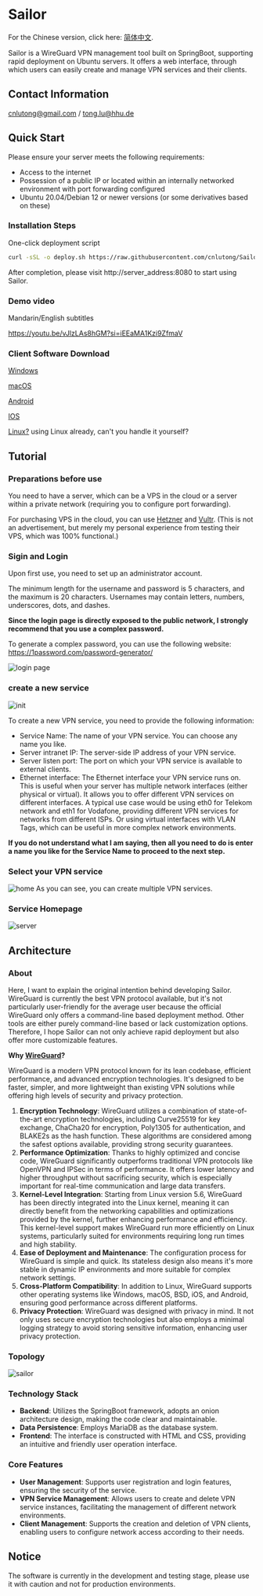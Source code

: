 # **Sailor**

For the Chinese version, click here: [简体中文](https://github.com/cnlutong/Sailor/blob/master/README.zh_CN.md).

Sailor is a WireGuard VPN management tool built on SpringBoot, supporting rapid deployment on Ubuntu servers. It offers a web interface, through which users can easily create and manage VPN services and their clients.


## **Contact Information**
cnlutong@gmail.com / tong.lu@hhu.de

## **Quick Start**

Please ensure your server meets the following requirements:

- Access to the internet
- Possession of a public IP or located within an internally networked environment with port forwarding configured
- Ubuntu 20.04/Debian 12 or newer versions (or some derivatives based on these)

### **Installation Steps**

One-click deployment script

```bash
curl -sSL -o deploy.sh https://raw.githubusercontent.com/cnlutong/Sailor/master/deploy.sh && chmod +x deploy.sh && sudo ./deploy.sh
```

After completion, please visit http://server_address:8080 to start using Sailor.

### **Demo video** 
Mandarin/English subtitles

https://youtu.be/vJlzLAs8hGM?si=iEEaMA1Kzi9ZfmaV

### **Client Software Download**
[Windows](https://download.wireguard.com/windows-client/wireguard-installer.exe)

[macOS](https://itunes.apple.com/us/app/wireguard/id1451685025?ls=1&mt=12)

[Android](https://play.google.com/store/apps/details?id=com.wireguard.android)

[IOS](https://itunes.apple.com/us/app/wireguard/id1441195209?ls=1&mt=8)

[Linux?]() using Linux already, can't you handle it yourself?
## **Tutorial**


### Preparations before use


You need to have a server, which can be a VPS in the cloud or a server within a private network (requiring you to configure port forwarding).

For purchasing VPS in the cloud, you can use [Hetzner](https://www.hetzner.com/) and [Vultr](https://www.vultr.com/). (This is not an advertisement, but merely my personal experience from testing their VPS, which was 100% functional.)


### Sigin and Login
Upon first use, you need to set up an administrator account.

The minimum length for the username and password is 5 characters, and the maximum is 20 characters. Usernames may contain letters, numbers, underscores, dots, and dashes.


**Since the login page is directly exposed to the public network, I strongly recommend that you use a complex password.**

To generate a complex password, you can use the following website: https://1password.com/password-generator/

![login page](/tutorial/login.png)

### create a new service
![init](/tutorial/init.png)

To create a new VPN service, you need to provide the following information:

- Service Name: The name of your VPN service. You can choose any name you like.
- Server intranet IP: The server-side IP address of your VPN service.
- Server listen port: The port on which your VPN service is available to external clients.
- Ethernet interface: The Ethernet interface your VPN service runs on. This is useful when your server has multiple network interfaces (either physical or virtual). It allows you to offer different VPN services on different interfaces. A typical use case would be using eth0 for Telekom network and eth1 for Vodafone, providing different VPN services for networks from different ISPs. Or using virtual interfaces with VLAN Tags, which can be useful in more complex network environments.

**If you do not understand what I am saying, then all you need to do is enter a name you like for the Service Name to proceed to the next step.**

### Select your VPN service
![home](/tutorial/home.png)
As you can see, you can create multiple VPN services.

### Service Homepage
![server](/tutorial/server.png)

## **Architecture**

### About
Here, I want to explain the original intention behind developing Sailor. WireGuard is currently the best VPN protocol available, but it's not particularly user-friendly for the average user because the official WireGuard only offers a command-line based deployment method. Other tools are either purely command-line based or lack customization options. Therefore, I hope Sailor can not only achieve rapid deployment but also offer more customizable features.

**Why [WireGuard](https://www.wireguard.com/)?**

WireGuard is a modern VPN protocol known for its lean codebase, efficient performance, and advanced encryption technologies. It's designed to be faster, simpler, and more lightweight than existing VPN solutions while offering high levels of security and privacy protection.

1. **Encryption Technology**: WireGuard utilizes a combination of state-of-the-art encryption technologies, including Curve25519 for key exchange, ChaCha20 for encryption, Poly1305 for authentication, and BLAKE2s as the hash function. These algorithms are considered among the safest options available, providing strong security guarantees.
2. **Performance Optimization**: Thanks to highly optimized and concise code, WireGuard significantly outperforms traditional VPN protocols like OpenVPN and IPSec in terms of performance. It offers lower latency and higher throughput without sacrificing security, which is especially important for real-time communication and large data transfers.
3. **Kernel-Level Integration**: Starting from Linux version 5.6, WireGuard has been directly integrated into the Linux kernel, meaning it can directly benefit from the networking capabilities and optimizations provided by the kernel, further enhancing performance and efficiency. This kernel-level support makes WireGuard run more efficiently on Linux systems, particularly suited for environments requiring long run times and high stability.
4. **Ease of Deployment and Maintenance**: The configuration process for WireGuard is simple and quick. Its stateless design also means it's more stable in dynamic IP environments and more suitable for complex network settings.
5. **Cross-Platform Compatibility**: In addition to Linux, WireGuard supports other operating systems like Windows, macOS, BSD, iOS, and Android, ensuring good performance across different platforms.
6. **Privacy Protection**: WireGuard was designed with privacy in mind. It not only uses secure encryption technologies but also employs a minimal logging strategy to avoid storing sensitive information, enhancing user privacy protection.

### **Topology**
![sailor](/sailor.draw.png)

### **Technology Stack**
- **Backend**: Utilizes the SpringBoot framework, adopts an onion architecture design, making the code clear and maintainable.
- **Data Persistence**: Employs MariaDB as the database system.
- **Frontend**: The interface is constructed with HTML and CSS, providing an intuitive and friendly user operation interface.

### **Core Features**

- **User Management**: Supports user registration and login features, ensuring the security of the service.
- **VPN Service Management**: Allows users to create and delete VPN service instances, facilitating the management of different network environments.
- **Client Management**: Supports the creation and deletion of VPN clients, enabling users to configure network access according to their needs.

## **Notice**

The software is currently in the development and testing stage, please use it with caution and not for production environments.

